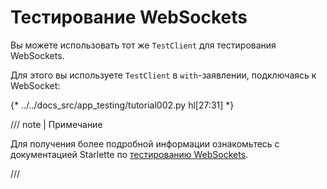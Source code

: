 # Тестирование WebSockets

Вы можете использовать тот же `TestClient` для тестирования WebSockets.

Для этого вы используете `TestClient` в `with`-заявлении, подключаясь к WebSocket:

{* ../../docs_src/app_testing/tutorial002.py hl[27:31] *}

/// note | Примечание

Для получения более подробной информации ознакомьтесь с документацией Starlette по <a href="https://www.starlette.io/testclient/#testing-websocket-sessions" class="external-link" target="_blank">тестированию WebSockets</a>.

///
